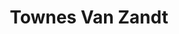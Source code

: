 ---
title: "Townes Van Zandt"
summary: "Townes Van Zandt is the third studio album by the American singer-songwriter Townes Van Zandt, released in September 1969 by Poppy Records. It includes re-recordings of four songs from his 1968 debut album, including the first song he ever wrote, \"Waitin' Around to Die\"."
slug: "townes-van-zandt"
image: "townes-van-zandt.jpg"
apple_music_artist_url: "https://music.apple.com/gb/artist/townes-van-zandt/657309"
wikipedia_url: "https://en.wikipedia.org/wiki/Townes_Van_Zandt_(album)"
---